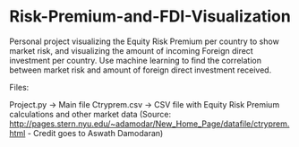 # Risk-Premium-and-FDI-Visualization
Personal project visualizing the Equity Risk Premium per country to show market risk, and visualizing the amount of incoming Foreign direct investment per country. Use machine learning to find the correlation between market risk and amount of foreign direct investment received. 

Files: 

Project.py -> Main file 
Ctryprem.csv -> CSV file with Equity Risk Premium calculations and other market data (Source: http://pages.stern.nyu.edu/~adamodar/New_Home_Page/datafile/ctryprem.html - Credit goes to Aswath Damodaran)


